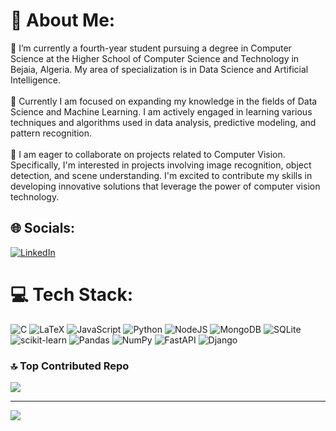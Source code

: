 # 💫 About Me:
🔭 I’m currently a fourth-year student pursuing a degree in Computer Science at the Higher School of Computer Science and Technology in Bejaia, Algeria. My area of specialization is in Data Science and Artificial Intelligence.<br><br>🌱 Currently I am focused on expanding my knowledge in the fields of Data Science and Machine Learning. I am actively engaged in learning various techniques and algorithms used in data analysis, predictive modeling, and pattern recognition.<br><br>👯 I am eager to collaborate on projects related to Computer Vision. Specifically, I'm interested in projects involving image recognition, object detection, and scene understanding. I'm excited to contribute my skills in developing innovative solutions that leverage the power of computer vision technology.

## 🌐 Socials:
[![LinkedIn](https://img.shields.io/badge/LinkedIn-%230077B5.svg?logo=linkedin&logoColor=white)](https://linkedin.com/in/https://www.linkedin.com/in/wissal-mezghiche-b2abb222b/) 

# 💻 Tech Stack:
![C](https://img.shields.io/badge/c-%2300599C.svg?style=for-the-badge&logo=c&logoColor=white) ![LaTeX](https://img.shields.io/badge/latex-%23008080.svg?style=for-the-badge&logo=latex&logoColor=white) ![JavaScript](https://img.shields.io/badge/javascript-%23323330.svg?style=for-the-badge&logo=javascript&logoColor=%23F7DF1E) ![Python](https://img.shields.io/badge/python-3670A0?style=for-the-badge&logo=python&logoColor=ffdd54) ![NodeJS](https://img.shields.io/badge/node.js-6DA55F?style=for-the-badge&logo=node.js&logoColor=white) ![MongoDB](https://img.shields.io/badge/MongoDB-%234ea94b.svg?style=for-the-badge&logo=mongodb&logoColor=white) ![SQLite](https://img.shields.io/badge/sqlite-%2307405e.svg?style=for-the-badge&logo=sqlite&logoColor=white) ![scikit-learn](https://img.shields.io/badge/scikit--learn-%23F7931E.svg?style=for-the-badge&logo=scikit-learn&logoColor=white) ![Pandas](https://img.shields.io/badge/pandas-%23150458.svg?style=for-the-badge&logo=pandas&logoColor=white) ![NumPy](https://img.shields.io/badge/numpy-%23013243.svg?style=for-the-badge&logo=numpy&logoColor=white) ![FastAPI](https://img.shields.io/badge/FastAPI-005571?style=for-the-badge&logo=fastapi) ![Django](https://img.shields.io/badge/django-%23092E20.svg?style=for-the-badge&logo=django&logoColor=white)

### 🔝 Top Contributed Repo
![](https://github-contributor-stats.vercel.app/api?username=wissalmezghiche&limit=5&theme=dark&combine_all_yearly_contributions=true)

---
[![](https://visitcount.itsvg.in/api?id=wissalmezghiche&icon=0&color=0)](https://visitcount.itsvg.in)

<!-- Proudly created with GPRM ( https://gprm.itsvg.in ) -->
